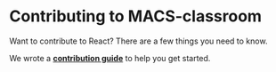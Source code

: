 
# Contributing to MACS-classroom

Want to contribute to React? There are a few things you need to know.  

We wrote a **[contribution guide](https://google.github.io/styleguide/javaguide.html)** to help you get started.
